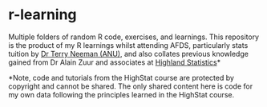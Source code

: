 # r-learning
Multiple folders of random R code, exercises, and learnings. This repository is the product of my R learnings whilst attending AFDS, particularly stats tuition by [Dr Terry Neeman (ANU)](https://services.anu.edu.au/business-units/statistical-consulting-unit/dr-terry-neeman), and also collates previous knowledge gained from Dr Alain Zuur and associates at [Highland Statistics](http://www.highstat.com/)*


*Note, code and tutorials from the HighStat course are protected by copyright and cannot be shared. The only shared content here is code for my own data following the principles learned in the HighStat course.
